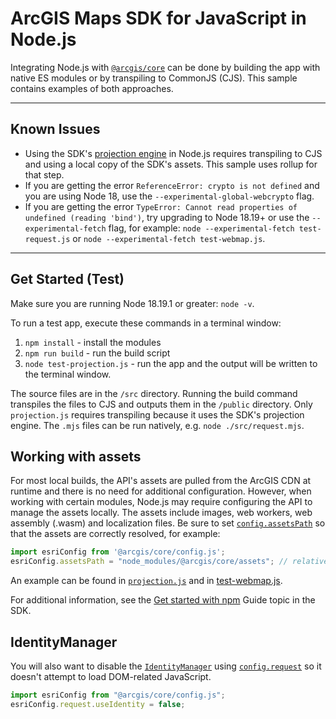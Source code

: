 # ArcGIS Maps SDK for JavaScript in Node.js

Integrating Node.js with [`@arcgis/core`](https://www.npmjs.com/package/@arcgis/core) can be done by building the app with native ES modules or by transpiling to CommonJS (CJS). This sample contains examples of both approaches.

---
## Known Issues
 
* Using the SDK's [projection engine](https://developers.arcgis.com/javascript/latest/api-reference/esri-geometry-projection.html) in Node.js requires transpiling to CJS and using a local copy of the SDK's assets. This sample uses rollup for that step.
* If you are getting the error `ReferenceError: crypto is not defined` and you are using Node 18, use the `--experimental-global-webcrypto` flag.
* If you are getting the error `TypeError: Cannot read properties of undefined (reading 'bind')`, try upgrading to Node 18.19+ or use the `--experimental-fetch` flag, for example: `node --experimental-fetch test-request.js` or `node --experimental-fetch test-webmap.js`.

---

## Get Started (Test)

Make sure you are running Node 18.19.1 or greater: `node -v`.

To run a test app, execute these commands in a terminal window:
1. `npm install` - install the modules
2. `npm run build` - run the build script
3. `node test-projection.js` - run the app and the output will be written to the terminal window.

The source files are in the `/src` directory. Running the build command transpiles the files to CJS and outputs them in the  `/public` directory. Only `projection.js` requires transpiling because it uses the SDK's projection engine. The `.mjs` files can be run natively, e.g. `node ./src/request.mjs`.

## Working with assets

For most local builds, the API's assets are pulled from the ArcGIS CDN at runtime and there is no need for additional configuration. However, when working with certain modules, Node.js may require configuring the API to manage the assets locally. The assets include images, web workers, web assembly (.wasm) and localization files. Be sure to set [`config.assetsPath`](https://developers.arcgis.com/javascript/latest/api-reference/esri-config.html#assetsPath) so that the assets are correctly resolved, for example:

```js
import esriConfig from '@arcgis/core/config.js';
esriConfig.assetsPath = "node_modules/@arcgis/core/assets"; // relative to when running in root
```

An example can be found in [`projection.js`](https://github.com/Esri/jsapi-resources/tree/main/core-samples/jsapi-node/src/projection.js#L6) and in [test-webmap.js](https://github.com/Esri/jsapi-resources/tree/main/core-samples/jsapi-node/test-webmap.js#L4-L5).

For additional information, see the [Get started with npm](https://developers.arcgis.com/javascript/latest/get-started-npm/#api) Guide topic in the SDK.

## IdentityManager

You will also want to disable the [`IdentityManager`](https://developers.arcgis.com/javascript/latest/api-reference/esri-identity-IdentityManager.html) using [`config.request`](https://developers.arcgis.com/javascript/latest/api-reference/esri-config.html#request) so it doesn't attempt to load DOM-related JavaScript.

```js
import esriConfig from "@arcgis/core/config.js";
esriConfig.request.useIdentity = false;
```
